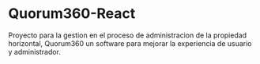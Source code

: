 # Quorum360-React
Proyecto para la gestion en el proceso de administracion de la propiedad horizontal, Quorum360 un software para mejorar la experiencia de usuario y administrador.
